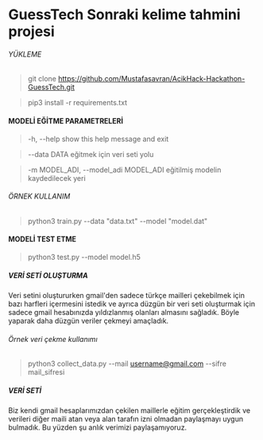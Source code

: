 # GuessTech Sonraki kelime tahmini projesi


###### YÜKLEME

> git clone https://github.com/Mustafasavran/AcikHack-Hackathon-GuessTech.git

> pip3 install -r requirements.txt

#### MODELİ EĞİTME PARAMETRELERİ
>-h, --help            show this help message and exit

> --data DATA   eğitmek için veri seti yolu

 > -m MODEL_ADI, --model_adi MODEL_ADI   eğitilmiş modelin kaydedilecek yeri
 
###### ÖRNEK KULLANIM
>python3 train.py --data "data.txt" --model "model.dat"

#### MODELİ TEST ETME
> python3 test.py --model model.h5


##### VERİ SETİ OLUŞTURMA
Veri setini oluştururken gmail'den sadece türkçe mailleri çekebilmek için bazı harfleri içermesini istedik ve ayrıca düzgün bir veri seti oluşturmak için sadece gmail hesabınızda yıldızlanmış olanları almasını sağladık. Böyle yaparak daha düzgün veriler çekmeyi amaçladık.
###### Örnek veri çekme kullanımı
> python3 collect_data.py --mail username@gmail.com --sifre mail_sifresi
##### VERİ SETİ
Biz kendi gmail hesaplarımızdan çekilen maillerle eğitim gerçekleştirdik ve verileri diğer maili atan veya alan tarafın izni olmadan paylaşmayı uygun bulmadık. Bu yüzden şu anlık verimizi paylaşamıyoruz.

